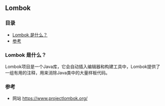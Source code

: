 ## Lombok

### 目录
* [Lombok 是什么？](#Lombok-是什么？)
* [参考](#参考)

### Lombok 是什么？
Lombok项目是一个Java库，它会自动插入编辑器和构建工具中，Lombok提供了一组有用的注释，用来消除Java类中的大量样板代码。

### 参考
* 网站 https://www.projectlombok.org/